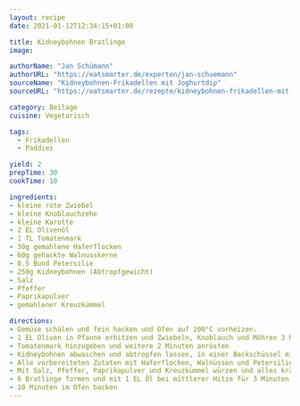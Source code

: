 ```yaml
---
layout: recipe
date: 2021-01-12T12:34:15+01:00

title: Kidneybohnen Bratlinge
image:

authorName: "Jan Schümann"
authorURL: "https://eatsmarter.de/experten/jan-schuemann"
sourceName: "Kidneybohnen-Frikadellen mit Joghurtdip"
sourceURL: "https://eatsmarter.de/rezepte/kidneybohnen-frikadellen-mit-joghurtdip"

category: Beilage
cuisine: Vegetarisch

tags:
  - Frikadellen
  - Paddies

yield: 2
prepTime: 30
cookTime: 10

ingredients:
- kleine rote Zwiebel
- kleine Knoblauchzehe
- kleine Karotte
- 2 EL Olivenöl
- 1 TL Tomatenmark
- 30g gemahlene Haferflocken
- 60g gehackte Walnusskerne
- 0.5 Bund Petersilie
- 250g Kidneybohnen (Abtropfgewicht)
- Salz
- Pfeffer
- Paprikapulver
- gemahlener Kreuzkümmel

directions:
- Gemüse schälen und fein hacken und Ofen auf 200°C vorheizen.
- 1 EL Oliven in Pfanne erhitzen und Zwiebeln, Knoblauch und Möhren 3 Minuten andünsten
- Tomatenmark hinzugeben und weitere 2 Minuten anrösten
- Kidneybohnen abwaschen und abtropfen lassen, in einer Backschüssel mit einer Gabel zerdrücken
- Alle vorbereiteten Zutaten mit Haferflocken, Walnüssen und Petersilie (gehackt) vermengen
- Mit Salz, Pfeffer, Paprikapulver und Kreuzkümmel würzen und alles kräftig kneten
- 6 Bratlinge formen und mit 1 EL Öl bei mittlerer Hitze für 3 Minuten pro Seite anbraten
- 10 Minuten im Ofen backen
---
```

